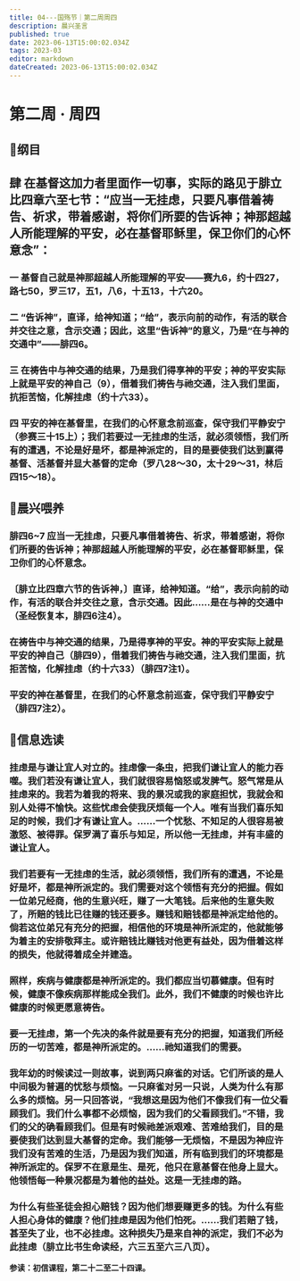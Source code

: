 ```yaml
---
title: 04---国殇节｜第二周周四
description: 晨兴圣言
published: true
date: 2023-06-13T15:00:02.034Z
tags: 2023-03
editor: markdown
dateCreated: 2023-06-13T15:00:02.034Z
---
```


# 第二周 · 周四
## 📖纲目

## 肆	在基督这加力者里面作一切事，实际的路见于腓立比四章六至七节：“应当一无挂虑，只要凡事借着祷告、祈求，带着感谢，将你们所要的告诉神；神那超越人所能理解的平安，必在基督耶稣里，保卫你们的心怀意念”：

### 一	基督自己就是神那超越人所能理解的平安——赛九6，约十四27，路七50，罗三17，五1，八6，十五13，十六20。

### 二	“告诉神”，直译，给神知道；“给”，表示向前的动作，有活的联合并交往之意，含示交通；因此，这里“告诉神”的意义，乃是“在与神的交通中”——腓四6。

### 三	在祷告中与神交通的结果，乃是我们得享神的平安；神的平安实际上就是平安的神自己（9），借着我们祷告与祂交通，注入我们里面，抗拒苦恼，化解挂虑（约十六33）。

### 四	平安的神在基督里，在我们的心怀意念前巡查，保守我们平静安宁（参赛三十15上）；我们若要过一无挂虑的生活，就必须领悟，我们所有的遭遇，不论是好是坏，都是神派定的，目的是要使我们达到赢得基督、活基督并显大基督的定命（罗八28～30，太十29～31，林后四15～18）。

## 📖晨兴喂养

### 腓四6~7    应当一无挂虑，只要凡事借着祷告、祈求，带着感谢，将你们所要的告诉神；神那超越人所能理解的平安，必在基督耶稣里，保卫你们的心怀意念。

### 〔腓立比四章六节的告诉神，〕直译，给神知道。“给”，表示向前的动作，有活的联合并交往之意，含示交通。因此……是在与神的交通中（圣经恢复本，腓四6注4）。

### 在祷告中与神交通的结果，乃是得享神的平安。神的平安实际上就是平安的神自己（腓四9），借着我们祷告与祂交通，注入我们里面，抗拒苦恼，化解挂虑（约十六33）（腓四7注1）。

### 平安的神在基督里，在我们的心怀意念前巡查，保守我们平静安宁（腓四7注2）。

## 📖信息选读

### 挂虑是与谦让宜人对立的。挂虑像一条虫，把我们谦让宜人的能力吞噬。我们若没有谦让宜人，我们就很容易恼怒或发脾气。怒气常是从挂虑来的。我若为着我的将来、我的景况或我的家庭担忧，我就会和别人处得不愉快。这些忧虑会使我厌烦每一个人。唯有当我们喜乐知足的时候，我们才有谦让宜人。……一个忧愁、不知足的人很容易被激怒、被得罪。保罗满了喜乐与知足，所以他一无挂虑，并有丰盛的谦让宜人。

### 我们若要有一无挂虑的生活，就必须领悟，我们所有的遭遇，不论是好是坏，都是神所派定的。我们需要对这个领悟有充分的把握。假如一位弟兄经商，他的生意兴旺，赚了一大笔钱。后来他的生意失败了，所赔的钱比已往赚的钱还要多。赚钱和赔钱都是神派定给他的。倘若这位弟兄有充分的把握，相信他的环境是神所派定的，他就能够为着主的安排敬拜主。或许赔钱比赚钱对他更有益处，因为借着这样的损失，他就得着成全并建造。

### 照样，疾病与健康都是神所派定的。我们都应当切慕健康。但有时候，健康不像疾病那样能成全我们。此外，我们不健康的时候也许比健康的时候更愿意祷告。

### 要一无挂虑，第一个先决的条件就是要有充分的把握，知道我们所经历的一切苦难，都是神所派定的。……祂知道我们的需要。

### 我年幼的时候读过一则故事，说到两只麻雀的对话。它们所谈的是人中间极为普遍的忧愁与烦恼。一只麻雀对另一只说，人类为什么有那么多的烦恼。另一只回答说，“我想这是因为他们不像我们有一位父看顾我们。我们什么事都不必烦恼，因为我们的父看顾我们。”不错，我们的父的确看顾我们。但是有时候祂差派艰难、苦难给我们，目的是要使我们达到显大基督的定命。我们能够一无烦恼，不是因为神应许我们没有苦难的生活，乃是因为我们知道，所有临到我们的环境都是神所派定的。保罗不在意是生、是死，他只在意基督在他身上显大。他领悟每一种景况都是为着他的益处。这是一无挂虑的路。

### 为什么有些圣徒会担心赔钱？因为他们想要赚更多的钱。为什么有些人担心身体的健康？他们挂虑是因为他们怕死。……我们若赔了钱，甚至失了业，也不必挂虑。这种损失乃是来自神的派定，我们不必为此挂虑（腓立比书生命读经，六三五至六三八页）。

**参读：初信课程，第二十二至二十四课。**
<!-- Google tag (gtag.js) -->
<script async src="https://www.googletagmanager.com/gtag/js?id=G-1P8709Z16T"></script>
<script>
  window.dataLayer = window.dataLayer || [];
  function gtag(){dataLayer.push(arguments);}
  gtag('js', new Date());

  gtag('config', 'G-1P8709Z16T');
</script>